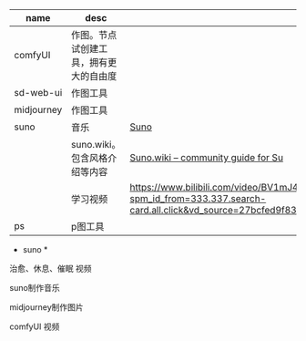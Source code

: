 | name       | desc                                   |                                                              |
| ---------- | -------------------------------------- | ------------------------------------------------------------ |
| comfyUI    | 作图。节点试创建工具，拥有更大的自由度 |                                                              |
| sd-web-ui  | 作图工具                               |                                                              |
| midjourney | 作图工具                               |                                                              |
| suno       | 音乐                                   | [Suno](https://suno.com/)                                    |
|            | suno.wiki。包含风格介绍等内容          | [Suno.wiki – community guide for Su](https://www.suno.wiki/) |
|            | 学习视频                               | https://www.bilibili.com/video/BV1mJ4m1G7T1/?spm_id_from=333.337.search-card.all.click&vd_source=27bcfed9f83bba713a9ac23f61068b44 |
| ps         | p图工具                                |                                                              |





* suno
  * 





治愈、休息、催眠 视频

suno制作音乐

midjourney制作图片

comfyUI 视频

